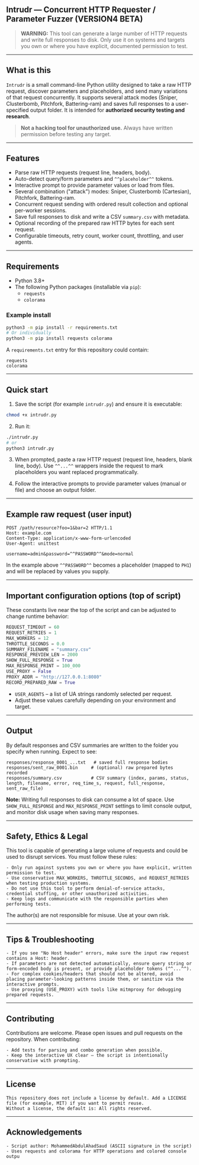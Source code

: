 ## Intrudr — Concurrent HTTP Requester / Parameter Fuzzer (VERSION4 BETA)

> **WARNING:** This tool can generate a large number of HTTP requests and write full responses to disk. Only use it on systems and targets you own or where you have explicit, documented permission to test.

---

## What is this

`Intrudr` is a small command-line Python utility designed to take a raw HTTP request, discover parameters and placeholders, and send many variations of that request concurrently. It supports several attack modes (Sniper, Clusterbomb, Pitchfork, Battering-ram) and saves full responses to a user-specified output folder. It is intended for **authorized security testing and research**.

> **Not a hacking tool for unauthorized use.** Always have written permission before testing any target.

---

## Features

- Parse raw HTTP requests (request line, headers, body).
- Auto-detect query/form parameters and `^^placeholder^^` tokens.
- Interactive prompt to provide parameter values or load from files.
- Several combination ("attack") modes: Sniper, Clusterbomb (Cartesian), Pitchfork, Battering-ram.
- Concurrent request sending with ordered result collection and optional per-worker sessions.
- Save full responses to disk and write a CSV `summary.csv` with metadata.
- Optional recording of the prepared raw HTTP bytes for each sent request.
- Configurable timeouts, retry count, worker count, throttling, and user agents.

---

## Requirements

- Python 3.8+
- The following Python packages (installable via `pip`):
  - `requests`
  - `colorama`

### Example install

```bash
python3 -m pip install -r requirements.txt
# Or individually
python3 -m pip install requests colorama
````

A `requirements.txt` entry for this repository could contain:

```text
requests
colorama
```

---

## Quick start

1. Save the script (for example `intrudr.py`) and ensure it is executable:

```bash
chmod +x intrudr.py
```

2. Run it:

```bash
./intrudr.py
# or
python3 intrudr.py
```

3. When prompted, paste a raw HTTP request (request line, headers, blank line, body). Use `^^...^^` wrappers inside the request to mark placeholders you want replaced programmatically.

4. Follow the interactive prompts to provide parameter values (manual or file) and choose an output folder.

---

## Example raw request (user input)

```http
POST /path/resource?foo=1&bar=2 HTTP/1.1
Host: example.com
Content-Type: application/x-www-form-urlencoded
User-Agent: unittest

username=admin&password=^^PASSWORD^^&mode=normal
```

In the example above `^^PASSWORD^^` becomes a placeholder (mapped to `PH1`) and will be replaced by values you supply.

---

## Important configuration options (top of script)

These constants live near the top of the script and can be adjusted to change runtime behavior:

```python
REQUEST_TIMEOUT = 60
REQUEST_RETRIES = 1
MAX_WORKERS = 12
THROTTLE_SECONDS = 0.0
SUMMARY_FILENAME = "summary.csv"
RESPONSE_PREVIEW_LEN = 2000
SHOW_FULL_RESPONSE = True
MAX_RESPONSE_PRINT = 100_000
USE_PROXY = False
PROXY_ADDR = "http://127.0.0.1:8080"
RECORD_PREPARED_RAW = True
```

* `USER_AGENTS` – a list of UA strings randomly selected per request.
* Adjust these values carefully depending on your environment and target.

---

## Output

By default responses and CSV summaries are written to the folder you specify when running. Expect to see:

```text
responses/response_0001_...txt   # saved full response bodies
responses/sent_raw_0001.bin     # (optional) raw prepared bytes recorded
responses/summary.csv           # CSV summary (index, params, status, length, filename, error, req_time_s, request, full_response, sent_raw_file)
```

**Note:** Writing full responses to disk can consume a lot of space. Use `SHOW_FULL_RESPONSE` and `MAX_RESPONSE_PRINT` settings to limit console output, and monitor disk usage when saving many responses.

---

## Safety, Ethics & Legal

This tool is capable of generating a large volume of requests and could be used to disrupt services. You must follow these rules:

```text
- Only run against systems you own or where you have explicit, written permission to test.
- Use conservative MAX_WORKERS, THROTTLE_SECONDS, and REQUEST_RETRIES when testing production systems.
- Do not use this tool to perform denial-of-service attacks, credential stuffing, or other unauthorized activities.
- Keep logs and communicate with the responsible parties when performing tests.
```

The author(s) are not responsible for misuse. Use at your own risk.

---

## Tips & Troubleshooting

```text
- If you see "No Host header" errors, make sure the input raw request contains a Host: header.
- If parameters are not detected automatically, ensure query string or form-encoded body is present, or provide placeholder tokens (^^...^^).
- For complex cookies/headers that should not be altered, avoid placing parameter-looking patterns inside them, or sanitize via the interactive prompts.
- Use proxying (USE_PROXY) with tools like mitmproxy for debugging prepared requests.
```

---

## Contributing

Contributions are welcome. Please open issues and pull requests on the repository. When contributing:

```text
- Add tests for parsing and combo generation when possible.
- Keep the interactive UX clear — the script is intentionally conservative with prompting.
```

---

## License

```text
This repository does not include a license by default. Add a LICENSE file (for example, MIT) if you want to permit reuse.
Without a license, the default is: All rights reserved.
```

---

## Acknowledgements

```text
- Script author: MohammedAbdulAhadSaud (ASCII signature in the script)
- Uses requests and colorama for HTTP operations and colored console outpu
```
